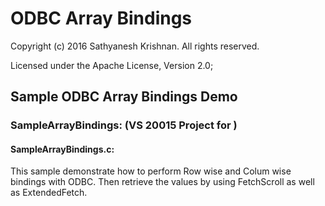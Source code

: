 # ODBC Array Bindings
Copyright (c) 2016 Sathyanesh Krishnan. All rights reserved.

Licensed under the Apache License, Version 2.0;



## Sample ODBC Array Bindings Demo

### SampleArrayBindings: (VS 20015 Project for )

#### SampleArrayBindings.c: 

This sample demonstrate how to perform Row wise and Colum wise bindings with ODBC. Then retrieve the values by using FetchScroll as well as ExtendedFetch.









